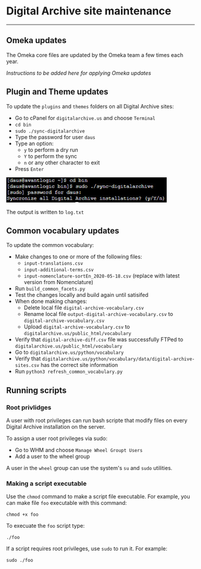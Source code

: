 # Digital Archive site maintenance

---

## Omeka updates

The Omeka core files are updated by the Omeka team a few times each year.

*Instructions to be added here for applying Omeka updates*

## Plugin and Theme updates

To update the `plugins` and `themes` folders on all Digital Archive sites:

-   Go to cPanel for `digitalarchive.us` and choose `Terminal`
-   `cd bin`
-   `sudo ./sync-digitalarchive`
-   Type the password for user `daus`
-   Type an option:
    -   `y` to perform a dry run
    -   `Y` to perform the sync
    -   `n` or any other character to exit
-   Press `Enter`

![run sync-digitalarchive](site-maintenance-1.jpg)

The output is written to `log.txt`

## Common vocabulary updates

To update the common vocabulary:

-   Make changes to one or more of the following files:
    -   `input-translations.csv`
    -   `input-additional-terms.csv`
    -   `input-nomenclature-sortEn_2020-05-18.csv` (replace with latest version from Nomenclature)
-   Run `build_common_facets.py`
-   Test the changes locally and build again until satisifed
-   When done making changes:
    -   Delete local file `digital-archive-vocabulary.csv`
    -   Rename local file  `output-digital-archive-vocabulary.csv` to `digital-archive-vocabulary.csv`
    -   Upload `digital-archive-vocabulary.csv` to `digitalarchive.us/public_html/vocabulary`
-   Verify that `digital-archive-diff.csv` file was successfully FTPed to `digitalarchive.us/public_html/vocabulary`
-   Go to `digitalarchive.us/python/vocabulary`
-   Verify that `digitalarchive.us/python/vocabulary/data/digital-archive-sites.csv` has the correct site information
-   Run `python3 refresh_common_vocabulary.py`


## Running scripts

### Root privlidges
A user with root privileges can run bash scripte that modify files on every Digital Archive installation on the server.

To assign a user root privileges via sudo:
-   Go to WHM and choose `Manage Wheel Groupt Users`
-   Add a user to the wheel group

A user in the `wheel` group can use the system's `su` and `sudo` utilities.

### Making a script executable
Use the `chmod` command to make a script file executable. For example, you can make file `foo` executable with this command:

```
chmod +x foo
```

To execuate the `foo` script type:

```
./foo
```

If a script requires root privileges, use `sudo` to run it. For example:

```
sudo ./foo
```
